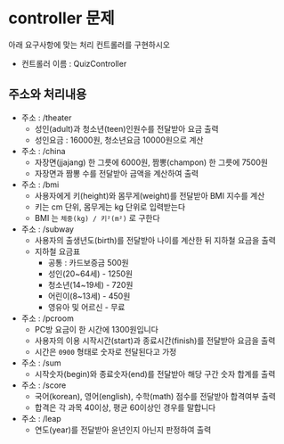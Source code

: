 # controller 문제

아래 요구사항에 맞는 처리 컨트롤러를 구현하시오

- 컨트롤러 이름 : QuizController

## 주소와 처리내용

- 주소 : /theater 
	- 성인(adult)과 청소년(teen)인원수를 전달받아 요금 출력
	- 성인요금 : 16000원, 청소년요금 10000원으로 계산
- 주소 : /china
	- 자장면(jjajang) 한 그릇에 6000원, 짬뽕(champon) 한 그릇에 7500원
	- 자장면과 짬뽕 수를 전달받아 금액을 계산하여 출력
- 주소 : /bmi
	- 사용자에게 키(height)와 몸무게(weight)를 전달받아 BMI 지수를 계산
	- 키는 cm 단위, 몸무게는 kg 단위로 입력받는다
	- BMI 는 `체중(kg) / 키²(m²)` 로 구한다
- 주소 : /subway
	- 사용자의 출생년도(birth)를 전달받아 나이를 계산한 뒤 지하철 요금을 출력
	- 지하철 요금표
		- 공통 : 카드보증금 500원
		- 성인(20~64세) - 1250원
		- 청소년(14~19세) - 720원
		- 어린이(8~13세) - 450원
		- 영유아 및 어르신 - 무료
- 주소 : /pcroom
	- PC방 요금이 한 시간에 1300원입니다
	- 사용자의 이용 시작시간(start)과 종료시간(finish)를 전달받아 요금을 출력
	- 시간은 `0900` 형태로 숫자로 전달된다고 가정
- 주소 : /sum
	- 시작숫자(begin)와 종료숫자(end)를 전달받아 해당 구간 숫자 합계를 출력
- 주소 : /score
	- 국어(korean), 영어(english), 수학(math) 점수를 전달받아 합격여부 출력
	- 합격은 각 과목 40이상, 평균 60이상인 경우를 말합니다
- 주소 : /leap
	- 연도(year)를 전달받아 윤년인지 아닌지 판정하여 출력
	











